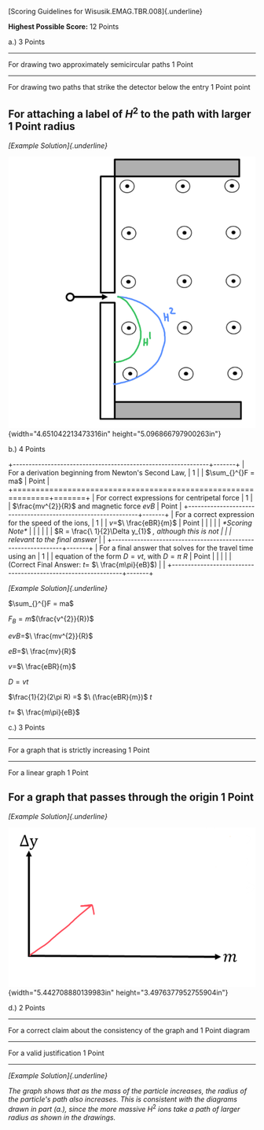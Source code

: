 [Scoring Guidelines for Wisusik.EMAG.TBR.008]{.underline}

**Highest Possible Score:** 12 Points

a.) 3 Points

  -----------------------------------------------------------------------
  For drawing two approximately semicircular paths               1 Point
  -------------------------------------------------------------- --------
  For drawing two paths that strike the detector below the entry 1 Point
  point                                                          

  For attaching a label of $H^{2}$ to the path with larger       1 Point
  radius                                                         
  -----------------------------------------------------------------------

*[Example Solution]{.underline}*

![](media/image1.png){width="4.651042213473316in"
height="5.096866797900263in"}

b.) 4 Points

+--------------------------------------------------------------+-------+
| For a derivation beginning from Newton's Second Law,         | 1     |
| $\sum_{}^{}F = ma$                                           | Point |
+==============================================================+=======+
| For correct expressions for centripetal force                | 1     |
| $\frac{mv^{2}}{R}$ and magnetic force $evB$                  | Point |
+--------------------------------------------------------------+-------+
| For a correct expression for the speed of the ions,          | 1     |
| $v =$$\ \frac{eBR}{m}$                                       | Point |
|                                                              |       |
| *\*Scoring Note\**                                           |       |
|                                                              |       |
| $R = \frac{\ 1}{2}\Delta y_{1}$ *, although this is not      |       |
| relevant to the final answer*                                |       |
+--------------------------------------------------------------+-------+
| For a final answer that solves for the travel time using an  | 1     |
| equation of the form $D = vt$, with $D = \pi\ R$             | Point |
|                                                              |       |
| (Correct Final Answer: $t =$ $\ \frac{m\pi}{eB}$)            |       |
+--------------------------------------------------------------+-------+

*[Example Solution]{.underline}*

$\sum_{}^{}F = ma$

$F_{B} = m$$(\frac{v^{2}}{R})$

$evB =$$\ \frac{mv^{2}}{R}$

$eB =$$\ \frac{mv}{R}$

$v =$$\ \frac{eBR}{m}$

$D = vt$

$\frac{1}{2}(2\pi R) =$ $\ (\frac{eBR}{m})$$\ t$

$t =$ $\ \frac{m\pi}{eB}$

c.) 3 Points

  -----------------------------------------------------------------------
  For a graph that is strictly increasing                        1 Point
  -------------------------------------------------------------- --------
  For a linear graph                                             1 Point

  For a graph that passes through the origin                     1 Point
  -----------------------------------------------------------------------

*[Example Solution]{.underline}*

![](media/image2.png){width="5.442708880139983in"
height="3.4976377952755904in"}

d.) 2 Points

  -----------------------------------------------------------------------
  For a correct claim about the consistency of the graph and     1 Point
  diagram                                                        
  -------------------------------------------------------------- --------
  For a valid justification                                      1 Point

  -----------------------------------------------------------------------

*[Example Solution]{.underline}*

*The graph shows that as the mass of the particle increases, the radius
of the particle's path also increases. This is consistent with the
diagrams drawn in part (a.), since the more massive* $H^{2}$ *ions take
a path of larger radius as shown in the drawings.*
